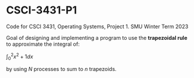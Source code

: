 # CSCI-3431-P1
Code for CSCI 3431, Operating Systems, Project 1. SMU Winter Term 2023

Goal of designing and implementing a program to use the **trapezoidal rule** to approximate the integral of: 

$\int_{0}^{2} x^{2} + 1dx$

by using *N* processes to sum to *n* trapezoids.
